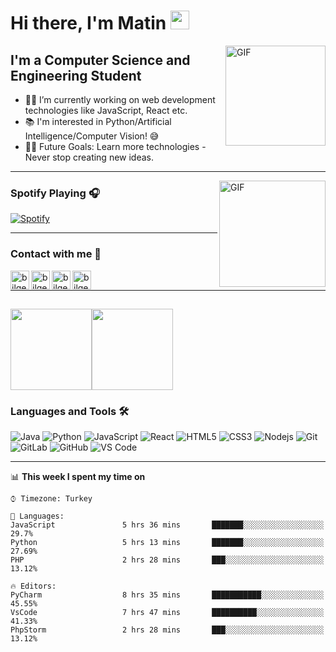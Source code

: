 # Hi there, I'm Matin  <img width="30px" src="https://media.tenor.com/images/3b388fe03da271d2674faf85eb7c3fcd/tenor.gif" />

<img align="right" alt="GIF" height="160px" src="https://media.giphy.com/media/du3J3cXyzhj75IOgvA/giphy.gif" />

## I'm a Computer Science and Engineering Student  

- 👨‍💻 I’m currently working on web development technologies like JavaScript, React etc.
- 📚 I'm interested in Python/Artificial Intelligence/Computer Vision! 😅
- 💪🏼 Future Goals: Learn more technologies - Never stop creating new ideas.

---

<img align="right" alt="GIF" height="170px" src="https://media.giphy.com/media/J5B1Y8QZnzXXbLQIBu/giphy.gif" />

### Spotify Playing 🎧

[![Spotify](https://novatorem.bgstatic.vercel.app/api/spotify)](https://open.spotify.com/user/msghom)

---

### Contact with me 📝

[<img align="left" alt="bilgehangecici.site" height="30px" src="https://www.flaticon.com/svg/static/icons/svg/2996/2996826.svg" />][website]
[<img align="left" alt="bilgehangecici | LinkedIn" height="30px" src="https://www.flaticon.com/svg/static/icons/svg/725/725337.svg"/>][linkedin]
[<img align="left" alt="bilgehangecici | Instagram" height="30px" src="https://image.flaticon.com/icons/svg/725/725278.svg" />][instagram]
[<img align="left" alt="bilgehangecici | Spotify" height="30px" src="https://www.flaticon.com/svg/static/icons/svg/725/725281.svg" />][Telegram]

<br />

---
<img align="" height='130px' src="https://github-readme-stats.vercel.app/api?username=adamalston&hide_title=true&show_icons=true&include_all_commits=true&line_height=21&bg_color=0,EC6C6C,FFD479,FFFC79,73FA79&theme=graywhite" /><img align="" height='130px' src="https://github-readme-stats.vercel.app/api/top-langs/?username=adamalston&hide_title=true&layout=compact&bg_color=0,73FA79,73FDFF,7A81FF&theme=graywhite" />
<br/>
---

### Languages and Tools 🛠 

![Java](http://img.shields.io/badge/-Java-5B4638?style=flat-square&logo=java&logoColor=ffffff)
![Python](http://img.shields.io/badge/-Python-3776AB?style=flat-square&logo=python&logoColor=ffffff)
![JavaScript](https://img.shields.io/badge/-JavaScript-%23F7DF1C?style=flat-square&logo=javascript&logoColor=000000&labelColor=%23F7DF1C&color=%23FFCE5A)
![React](https://img.shields.io/badge/-React-61DAFB?style=flat-square&logo=react&logoColor=ffffff)
![HTML5](https://img.shields.io/badge/-HTML5-%23E44D27?style=flat-square&logo=html5&logoColor=ffffff)
![CSS3](https://img.shields.io/badge/-CSS3-%231572B6?style=flat-square&logo=css3)
![Nodejs](https://img.shields.io/badge/-Nodejs-339933?style=flat-square&logo=Node.js&logoColor=ffffff)
![Git](https://img.shields.io/badge/-Git-%23F05032?style=flat-square&logo=git&logoColor=%23ffffff)
![GitLab](https://img.shields.io/badge/-GitLab-FCA121?style=flat-square&logo=gitlab)
![GitHub](https://img.shields.io/badge/-GitHub-181717?style=flat-square&logo=github)
![VS Code](http://img.shields.io/badge/-VS%20Code-007ACC?style=flat-square&logo=visual-studio-code&logoColor=ffffff)
<br/>

---
📊 **This week I spent my time on** 

```text
⌚︎ Timezone: Turkey

💬 Languages: 
JavaScript               5 hrs 36 mins       ███████░░░░░░░░░░░░░░░░░░   29.7% 
Python                   5 hrs 13 mins       ███████░░░░░░░░░░░░░░░░░░   27.69% 
PHP                      2 hrs 28 mins       ███░░░░░░░░░░░░░░░░░░░░░░   13.12% 

🔥 Editors: 
PyCharm                  8 hrs 35 mins       ███████████░░░░░░░░░░░░░░   45.55% 
VsCode                   7 hrs 47 mins       ██████████░░░░░░░░░░░░░░░   41.33% 
PhpStorm                 2 hrs 28 mins       ███░░░░░░░░░░░░░░░░░░░░░░   13.12%

```
<!--END_SECTION:waka-->

[website]: http://masker.ir/
[instagram]: https://www.instagram.com/mrmasker
[linkedin]: https://www.linkedin.com/in/maasker/
[Telegram]: https://telegram.me/masker
